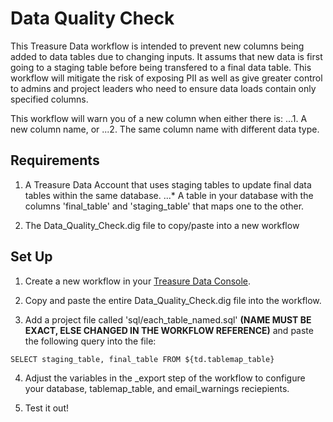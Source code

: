 Data Quality Check
======

This Treasure Data workflow is intended to prevent new columns being added to data tables due to changing inputs. It assums that new data is first going to a staging table before being transfered to a final data table. This workflow will mitigate the risk of exposing PII as well as give greater control to admins and project leaders who need to ensure data loads contain only specified columns.

This workflow will warn you of a new column when either there is:
...1. A new column name, or
...2. The same column name with different data type.

## Requirements

1. A Treasure Data Account that uses staging tables to update final data tables within the same database.
...* A table in your database with the columns 'final_table' and 'staging_table' that maps one to the other.

2. The Data_Quality_Check.dig file to copy/paste into a new workflow


## Set Up

1. Create a new workflow in your [Treasure Data Console](https://console.treasuredata.com/app/workflows/ "Treasure Data").

2. Copy and paste the entire Data_Quality_Check.dig file into the workflow.

3. Add a project file called 'sql/each_table_named.sql' __(NAME MUST BE EXACT, ELSE CHANGED IN THE WORKFLOW REFERENCE)__ and paste the following query into the file:

```
SELECT staging_table, final_table FROM ${td.tablemap_table}
```

4. Adjust the variables in the _export step of the workflow to configure your database, tablemap_table, and email_warnings reciepients.

5. Test it out!
